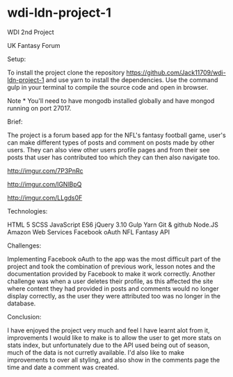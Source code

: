 # wdi-ldn-project-1
WDI 2nd Project

UK Fantasy Forum

Setup:

To install the project clone the repository https://github.com/Jack11709/wdi-ldn-project-1 and use yarn to install the dependencies. Use the command gulp in your terminal to compile the source code and open in browser.

Note * You'll need to have mongodb installed globally and have mongod running on port 27017.


Brief:

The project is a forum based app for the NFL's fantasy football game, user's can make different types of posts and comment on posts made by other users. They can also view other users profile pages and from their see posts that user has contributed too which they can then also navigate too. 

http://imgur.com/7P3PnRc

http://imgur.com/lGNlBpQ

http://imgur.com/LLgds0F



Technologies:

HTML 5
SCSS
JavaScript ES6
jQuery 3.10
Gulp
Yarn
Git & github
Node.JS
Amazon Web Services
Facebook oAuth
NFL Fantasy API

Challenges:

Implementing Facebook oAuth to the app was the most difficult part of the project and took the combination of previous work, lesson notes and the documentation provided by Facebook to make it work correctly. Another challenge was when a user deletes their profile, as this affected the site where content they had provided in posts and comments would no longer display correctly, as the user they were attributed too was no longer in the database. 

Conclusion: 

I have enjoyed the project very much and feel I have learnt alot from it, improvements I would like to make is to allow the user to get more stats on stats index, but unfortunately due to the API used being out of season, much of the data is not curretly available. I'd also like to make improvements to over all styling, and also show in the comments page the time and date a comment was created. 






